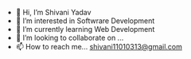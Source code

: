 - 👋 Hi, I’m Shivani Yadav
- 👀 I’m interested in Softwrare Development
- 🌱 I’m currently learning Web Development
- 💞️ I’m looking to collaborate on ...
- 📫 How to reach me... shivani11010313@gmail.com

<!---
shivani0308/shivani0308 is a ✨ special ✨ repository because its `README.md` (this file) appears on your GitHub profile.
You can click the Preview link to take a look at your changes.
--->
